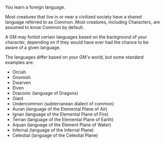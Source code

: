 You learn a foreign language.

Most creatures that live in or near a civilized society have a shared language referred to as Common. Most creatures, including Characters, are assumed to know Common by default.

A GM may forbid certain languages based on the background of your character,
depending on if they would have ever had the chance to be aware of a given language.

The languages differ based on your GM's world, but some standard examples are:

+ Orcish
+ Gnomish
+ Dwarven
+ Elven
+ Draconic (language of Dragons)
+ Giant
+ Undercommon (subterranean dialect of common)
+ Auran (language of the Elemental Plane of Air)
+ Ignan (language of the Elemental Plane of Fire)
+ Terran (language of the Elemental Plane of Earth)
+ Aquan (language of the Element Plane of Water)
+ Infernal (language of the Infernal Plane)
+ Celestial (language of the Celestial Plane)
